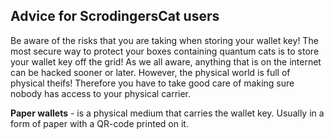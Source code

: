 ## Advice for ScrodingersCat users

Be aware of the risks that you are taking when storing your wallet key! The most secure way to protect your boxes containing quantum cats is to store your wallet key off the grid! As we all aware, anything that is on the internet can be hacked sooner or later. However, the physical world is full of physical theifs! Therefore you have to take good care of making sure nobody has access to your physical carrier.

**Paper wallets** - is a physical medium that carries the wallet key. Usually in a form of paper with a QR-code printed on it.